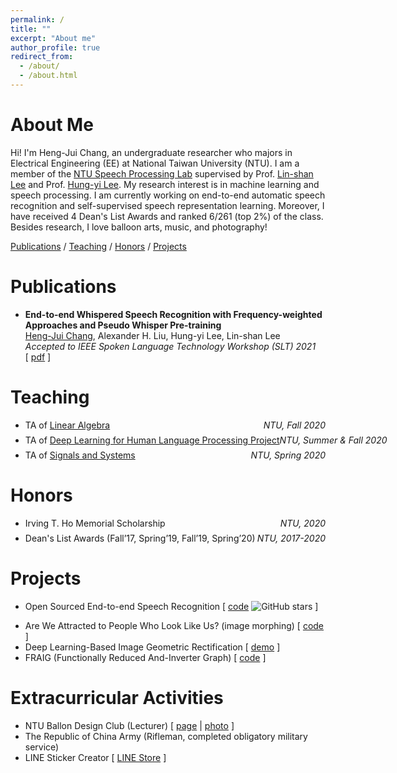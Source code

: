 ```yaml
---
permalink: /
title: ""
excerpt: "About me"
author_profile: true
redirect_from: 
  - /about/
  - /about.html
---
```


<!-- <center><b><I>Speech Processing and Balloon Arts Enthusiast</I></b></center> -->

# About Me

Hi! I'm Heng-Jui Chang, an undergraduate researcher who majors in Electrical Engineering (EE) at National Taiwan University (NTU).
I am a member of the [NTU Speech Processing Lab](http://speech.ee.ntu.edu.tw/) supervised by Prof. [Lin-shan Lee](http://speech.ee.ntu.edu.tw/previous_version/lslNew.htm) and Prof. [Hung-yi Lee](http://speech.ee.ntu.edu.tw/~tlkagk/).
My research interest is in machine learning and speech processing.
I am currently working on end-to-end automatic speech recognition and self-supervised speech representation learning.
Moreover, I have received 4 Dean's List Awards and ranked 6/261 (top 2%) of the class.
Besides research, I love balloon arts, music, and photography!


<!--- a Ph.D. student in Computer Science at MIT advised by [Dr. James Glass](http://people.csail.mit.edu/jrg/). 
Currently, my research interest focus on  
Before joining MIT,-->

[Publications](#publications) / [Teaching](#teaching) / [Honors](#honors) / [Projects](#projects)
<!-- 
/ [Talks](#Talks) / [CV](files/cv.pdf)
-->

# Publications

- **End-to-end Whispered Speech Recognition with Frequency-weighted Approaches and Pseudo Whisper Pre-training**<br/>
    <u>Heng-Jui Chang</u>, Alexander H. Liu, Hung-yi Lee, Lin-shan Lee<br/>
    *Accepted to IEEE Spoken Language Technology Workshop (SLT) 2021*<br/>
    [ [pdf](https://arxiv.org/abs/2005.01972) ]

<!-- - **Towards Lifelong Learning of End-to-end ASR**<br/>
    <u>Heng-Jui Chang</u>, Hung-yi Lee, Lin-shan Lee<br/> -->
<!--     *under review* -->




# Teaching

- <p style="display: flex; flex-direction: row; justify-content: space-between; margin: 0 0 0.5em;"><span style="flex: 0 0 auto">TA of <a href="https://cool.ntu.edu.tw/courses/3789">Linear Algebra</a></span> <span style="flex:  0 0 auto"><i>NTU, Fall 2020</i></span></p>
- <p style="display: flex; flex-direction: row; justify-content: space-between; margin: 0 0 0.5em;"><span style="flex: 0 0 auto">TA of <a href="http://speech.ee.ntu.edu.tw/~tlkagk/courses_DLHLP20.html">Deep Learning for Human Language Processing Project</a></span> <span style="flex:  0 0 auto"><i>NTU, Summer & Fall 2020</i></span></p>
- <p style="display: flex; flex-direction: row; justify-content: space-between; margin: 0 0 0.5em;"><span style="flex: 0 0 auto">TA of <a href="http://speech.ee.ntu.edu.tw/SS2020Spring/">Signals and Systems</a></span> <span style="flex:  0 0 auto"><i>NTU, Spring 2020</i></span></p>

<!-- 
# Talks
- [Towards Scene Understanding: Unsupervised Monocular Depth Estimation With Semantic-Aware Representation](http://aliensunmin.github.io/aii_workshop/3rd/) , *3rd AII workshop, New Taipei, Taiwan, July 2019*
- [Towards Scene Understanding: Unsupervised Monocular Depth Estimation With Semantic-Aware Representation](https://www.youtube.com/watch?v=BQZ5xKd5kis&t=4717s) , *CVPR, CA, USA, June 2019*
- [Towards Scene Understanding: Unsupervised Monocular Depth Estimation With Semantic-Aware Representation]() , *Yahoo! Inc., Taipei, Taiwan, May 2019*
-->

# Honors

- <p style="display: flex; flex-direction: row; justify-content: space-between; margin: 0 0 0.5em;"><span style="flex: 0 0 auto">Irving T. Ho Memorial Scholarship</span> <span style="flex:  0 0 auto"><i>NTU, 2020</i></span></p>
- <p style="display: flex; flex-direction: row; justify-content: space-between; margin: 0 0 0.5em;"><span style="flex: 0 0 auto">Dean's List Awards (Fall’17, Spring’19, Fall’19, Spring’20)</span> <span style="flex:  0 0 auto"><i>NTU, 2017-2020</i></span></p>
<!-- - <p style="display: flex; flex-direction: row; justify-content: space-between; margin: 0 0 0.5em;"><span style="flex: 0 0 auto">7th place of Final Project of Data Stucture and Programming (125 attendees)</span> <span style="flex:  0 0 auto"><i>NTU EE, 2019</i></span></p> -->
<!-- - <p style="display: flex; flex-direction: row; justify-content: space-between; margin: 0 0 0.5em;"><span style="flex: 0 0 auto">MakeNTU Hackathon, Enterprise Award</span> <span style="flex:  0 0 auto"><i>NTU EE, 2018</i></span></p> -->

# Projects

- Open Sourced End-to-end Speech Recognition [ [code](https://github.com/Alexander-H-Liu/End-to-end-ASR-Pytorch) ![GitHub stars](https://img.shields.io/github/stars/Alexander-H-Liu/End-to-end-ASR-Pytorch?style=social&label=Star&maxAge=2592000) ]
<!-- - Course Map Visualization [ [code](https://github.com/vectominist/Course-Map-Visualization) ] -->
<!-- - Routing with Cell Movement [ [code](https://github.com/w4n9r3ntru3/prime) ] -->
- Are We Attracted to People Who Look Like Us? (image morphing) [ [code](https://github.com/vectominist/Face-Image-Morphing) ]
- Deep Learning-Based Image Geometric Rectification [ [demo](https://github.com/vectominist/GeoRect-Demo/blob/master/Demo_GeoRect.ipynb) ]
- FRAIG (Functionally Reduced And-Inverter Graph) [ [code](https://github.com/vectominist/FRAIG) ]


# Extracurricular Activities

- NTU Ballon Design Club (Lecturer)
  [ [page](https://www.facebook.com/NTUBalloon) | [photo](https://drive.google.com/file/d/1kmhwOrM0hmQkuuc4__ubEmk4xThX-iUh/view?usp=sharing) ]
- The Republic of China Army (Rifleman, completed obligatory military service)
- LINE Sticker Creator [ [LINE Store](https://store.line.me/stickershop/author/102277) ]
